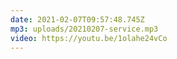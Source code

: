 ```yaml
---
date: 2021-02-07T09:57:48.745Z
mp3: uploads/20210207-service.mp3
video: https://youtu.be/1olahe24vCo
---
```

